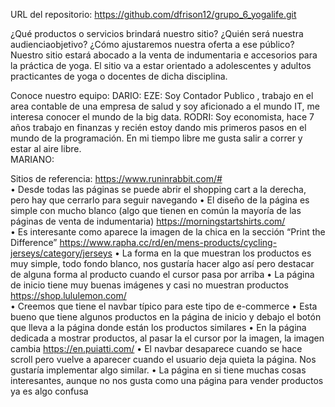 URL del repositorio: https://github.com/dfrison12/grupo_6_yogalife.git 


¿Qué productos o servicios brindará nuestro sitio? ¿Quién será nuestra audienciaobjetivo? ¿Cómo ajustaremos nuestra oferta a ese público?
Nuestro sitio estará abocado a la venta de indumentaria e accesorios para la práctica de yoga.
El sitio va a estar orientado a adolescentes y adultos practicantes de yoga o docentes de dicha disciplina.

Conoce nuestro equipo:
DARIO:
EZE: Soy Contador Publico , trabajo en el area contable de una empresa de salud y soy aficionado a el mundo IT, me interesa conocer el mundo de la big data.
RODRI: Soy economista, hace 7 años trabajo en finanzas y recién estoy dando mis primeros pasos en el mundo de la programación. En mi tiempo libre me gusta salir a correr y estar al aire libre.  
MARIANO:

Sitios de referencia:
https://www.runinrabbit.com/#   
•   Desde todas las páginas se puede abrir el shopping cart a la derecha, pero hay que cerrarlo para seguir navegando
•   El diseño de la página es simple con mucho blanco (algo que tienen en común la mayoría de las páginas de venta de indumentaria)
https://morningstartshirts.com/  
•   Es interesante como aparece la imagen de la chica en la sección “Print the Difference”
https://www.rapha.cc/rd/en/mens-products/cycling-jerseys/category/jerseys
•   La forma en la que muestran los productos es muy simple, todo fondo blanco, nos gustaría hacer algo así pero destacar de alguna forma al producto cuando el cursor pasa por arriba
•   La página de inicio tiene muy buenas imágenes y casi no muestran productos
https://shop.lululemon.com/   
•   Creemos que tiene el navbar típico para este tipo de e-commerce
•   Esta bueno que tiene algunos productos en la página de inicio y debajo el botón que lleva a la página donde están los productos similares
•   En la página dedicada a mostrar productos, al pasar la el cursor por la imagen, la imagen cambia
https://en.puiatti.com/ 
•   El navbar desaparece cuando se hace scroll pero vuelve a aparecer cuando el usuario deja quieta la página. Nos gustaría implementar algo similar.
•   La página en si tiene muchas cosas interesantes, aunque no nos gusta como una página para vender productos ya es algo confusa

